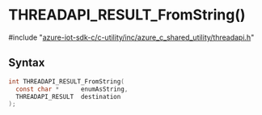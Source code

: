 # THREADAPI_RESULT_FromString()

\#include "[azure-iot-sdk-c/c-utility/inc/azure_c_shared_utility/threadapi.h](../iot-c-ref-threadapi-h.md)"  

## Syntax

```C
int THREADAPI_RESULT_FromString(
  const char *      enumAsString,
  THREADAPI_RESULT  destination
);
```

